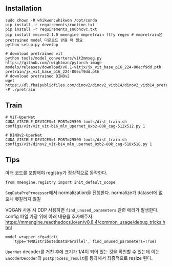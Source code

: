 ## Installation
```
sudo chown -R whikwon:whikwon /opt/conda
pip install -r requirements/runtime.txt
pip install -r requirements_snubhcvc.txt
pip install mmcv==2.1.0 mmengine mmpretrain ftfy regex # mmpretrain은 pretrained model 다운로드 받을 때 필요
python setup.py develop

# download pretrained vit
python tools/model_converters/vit2mmseg.py https://github.com/rwightman/pytorch-image-models/releases/download/v0.1-vitjx/jx_vit_base_p16_224-80ecf9dd.pth pretrain/jx_vit_base_p16_224-80ecf9dd.pth 
# download pretrained DINOv2
wget https://dl.fbaipublicfiles.com/dinov2/dinov2_vitb14/dinov2_vitb14_pretrain.pth -P ./pretrain
```

## Train
```
# ViT-UperNet
CUDA_VISIBLE_DEVICES=1 PORT=29500 tools/dist_train.sh configs/vit/vit_vit-b16_mln_upernet_8xb2-80k_cag-512x512.py 1

# DINOv2-UperNet
CUDA_VISIBLE_DEVICES=1 PORT=29500 tools/dist_train.sh configs/vit/dinov2_vit-b14_mln_upernet_8xb2-80k_cag-518x518.py 1
```

## Tips 
아래 코드를 포함해야 registry가 정상적으로 동작한다. 
```
from mmengine.registry import init_default_scope
```

`SegDataPreProcessor`에서 normalization을 진행한다. normalize가 dataset에 없으니 헷갈리지 않길 

VQGAN 사용 시 DDP 사용하면 `find_unused_parameters` 관련 에러가 발생한다. config 파일 가장 위에 아래 내용을 추가해주자.
https://mmengine.readthedocs.io/en/v0.8.4/common_usage/debug_tricks.html
```
model_wrapper_cfg=dict(
    type='MMDistributedDataParallel', find_unused_parameters=True)
```

`UperNet` decoder를 거친 후에 크기가 1/4이 되어 있는 것을 확인할 수 있는데 이는 `EncoderDecoder`의 `postprocess_result`를 통과해서 최종적으로 resize 된다.